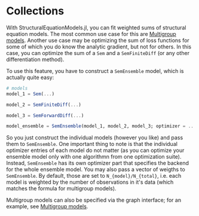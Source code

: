 # Collections

With StructuralEquationModels.jl, you can fit weighted sums of structural equation models. 
The most common use case for this are [Multigroup models](@ref). 
Another use case may be optimizing the sum of loss functions for some of which you do know the analytic gradient, but not for others. 
In this case, you can optimize the sum of a `Sem` and a `SemFiniteDiff` (or any other differentiation method).

To use this feature, you have to construct a `SemEnsemble` model, which is actually quite easy:

```julia
# models
model_1 = Sem(...)

model_2 = SemFiniteDiff(...)

model_3 = SemForwardDiff(...)

model_ensemble = SemEnsemble(model_1, model_2, model_3; optimizer = ...)
```

So you just construct the individual models (however you like) and pass them to `SemEnsemble`.
One important thing to note is that the individual optimizer entries of each model do not matter (as you can optimize your ensemble model only with one algorithmn from one optimization suite). Instead, `SemEnsemble` has its own optimizer part that specifies the backend for the whole ensemble model.
You may also pass a vector of weigths to `SemEnsemble`. By default, those are set to ``N_{model}/N_{total}``, i.e. each model is weighted by the number of observations in it's data (which matches the formula for multigroup models).

Multigroup models can also be specified via the graph interface; for an example, see [Multigroup models](@ref).